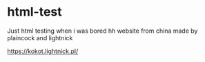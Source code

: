 # html-test
Just html testing when i was bored hh
website from china made by plaincock and lightnick

https://kokot.lightnick.pl/
